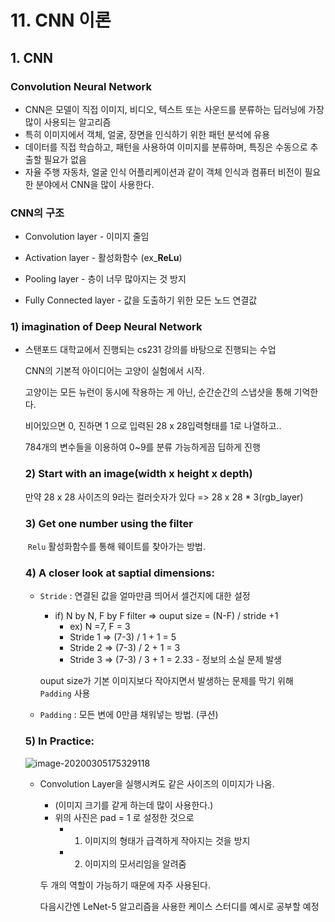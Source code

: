 # 11. CNN 이론

## 1. CNN

### Convolution Neural Network

- CNN은 모델이 직접 이미지, 비디오, 텍스트 또는 사운드를 분류하는 딥러닝에 가장 많이 사용되는 알고리즘
- 특히 이미지에서 객체, 얼굴, 장면을 인식하기 위한 패턴 분석에 유용
- 데이터를 직접 학습하고, 패턴을 사용하여 이미지를 분류하며, 특징은 수동으로 추출할 필요가 없음
- 자율 주행 자동차, 얼굴 인식 어플리케이션과 같이 객체 인식과 컴퓨터 비전이 필요한 분야에서 CNN을 많이 사용한다.



### CNN의 구조

- Convolution layer - 이미지 줄임

- Activation layer - 활성화함수 (ex_**ReLu**)

- Pooling layer - 층이 너무 많아지는 것 방지

- Fully Connected layer - 값을 도출하기 위한 모든 노드 연결값

  

### 	1) imagination of Deep Neural Network

- 스탠포드 대학교에서 진행되는 cs231 강의를 바탕으로 진행되는 수업

  CNN의 기본적 아이디어는 고양이 실험에서 시작.

  고양이는 모든 뉴런이 동시에 작용하는 게 아닌, 순간순간의 스냅샷을 통해 기억한다.

  비어있으면 0, 진하면 1 으로 입력된 28 x 28입력형태를 1로 나열하고..

  784개의 변수들을 이용하여 0~9를 분류 가능하게끔 딥하게 진행

  

  ### 2) Start with an image(width x height x depth)

  만약 28 x 28 사이즈의 9라는 컬러숫자가 있다 => 28 x 28 * 3(rgb_layer)

  ### 3) Get one number using the filter

  ​	`Relu` 활성화함수를 통해  웨이트를 찾아가는 방법.

  ### 4) A closer look at saptial dimensions:

  - `Stride` : 연결된 값을 얼마만큼 띄어서 셀건지에 대한 설정

    - if) N by N, F by F filter => ouput size = (N-F) / stride +1
      - ex) N =7, F = 3
      - Stride 1 => (7-3) / 1 + 1 = 5
      - Stride 2 => (7-3) / 2 + 1 = 3
      - Stride 3 => (7-3) / 3 + 1 = 2.33  - 정보의 소실 문제 발생

    ouput size가 기본 이미지보다 작아지면서 발생하는 문제를 막기 위해 `Padding` 사용

  - `Padding` : 모든 변에 0만큼 채워넣는 방법. (쿠션)

  ### 5) In Practice:

  ![image-20200305175329118](../capture/CNN_padding.png)

  - Convolution Layer을 실행시켜도 같은 사이즈의 이미지가 나옴.

    - (이미지 크기를 같게 하는데 많이 사용한다.)
    - 위의 사진은 pad = 1 로 설정한 것으로
      - 1) 이미지의 형태가 급격하게 작아지는 것을 방지
      - 2) 이미지의 모서리임을 알려줌

    두 개의 역할이 가능하기 때문에 자주 사용된다.

    

    다음시간엔 LeNet-5 알고리즘을 사용한 케이스 스터디를 예시로 공부할 예정